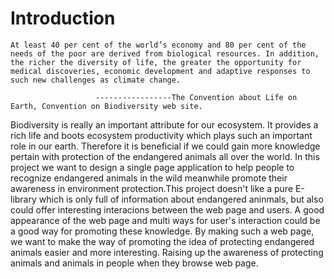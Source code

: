 # Introduction
    At least 40 per cent of the world’s economy and 80 per cent of the needs of the poor are derived from biological resources. In addition, the richer the diversity of life, the greater the opportunity for medical discoveries, economic development and adaptive responses to such new challenges as climate change.
                       
                       -----------------The Convention about Life on Earth, Convention on Biodiversity web site.

Biodiversity is really an important attribute for our ecosystem. It provides a rich life and boots ecosystem productivity which plays such an important role in our earth. Therefore it is beneficial if we could gain more knowledge pertain with protection of the endangered animals all over the world.
In this project we want to design a single page application to help people to recognize endangered animals in the wild meanwhile promote their awareness in environment protection.This project doesn't like a pure E-library which is only full of information about endangered aninmals, but also could offer interesting interacions between the web page and users. A good appearance of the web page and multi ways for user's interaction could be a good way for promoting these knowledge.
By making such a web page, we want to make the way of promoting the idea of protecting endangered animals easier and more interesting. Raising up the awareness of protecting animals and animals in people when they browse web page.
